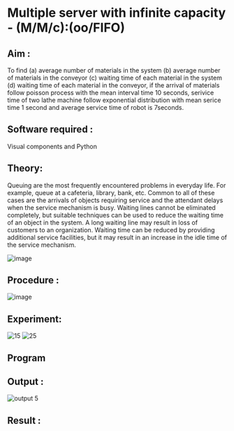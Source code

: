 # Multiple server with infinite capacity - (M/M/c):(oo/FIFO)
## Aim :
To find (a) average number of materials in the system (b) average number of materials in the conveyor (c) waiting time of each material in the system (d) waiting time of each material in the conveyor, if the arrival  of materials follow poisson process with the mean interval time 10 seconds, serivice time of two lathe machine follow exponential distribution with mean serice time 1 second and average service time of robot is 7seconds.

## Software required :
Visual components and Python

## Theory:
Queuing are the most frequently encountered problems in everyday life. For example, queue at a cafeteria, library, bank, etc. Common to all of these cases are the arrivals of objects requiring service and the attendant delays when the service mechanism is busy. Waiting lines cannot be eliminated completely, but suitable techniques can be used to reduce the waiting time of an object in the system. A long waiting line may result in loss of customers to an organization. Waiting time can be reduced by providing additional service facilities, but it may result in an increase in the idle time of the service mechanism.

![image](https://user-images.githubusercontent.com/103921593/203238035-1c8109bc-cbf2-4c77-baea-c5b682a752ef.png)

## Procedure :

![image](https://user-images.githubusercontent.com/103921593/203238265-176740b0-eae2-4772-90be-5449869ac9b0.png)




## Experiment:
![15](https://github.com/Iyyanar22009120/Muttiple-capacity-with-infinite-capacity/assets/118680259/05fb53de-cce0-4800-bc84-7e70beddde4e)
![25](https://github.com/Iyyanar22009120/Muttiple-capacity-with-infinite-capacity/assets/118680259/fb03294b-49dc-40b6-a2d3-85204ab8d691)


## Program


## Output :
![output 5](https://github.com/Iyyanar22009120/Muttiple-capacity-with-infinite-capacity/assets/118680259/d3b74626-815c-4275-ab5f-7af5f40b082a)

## Result : 

